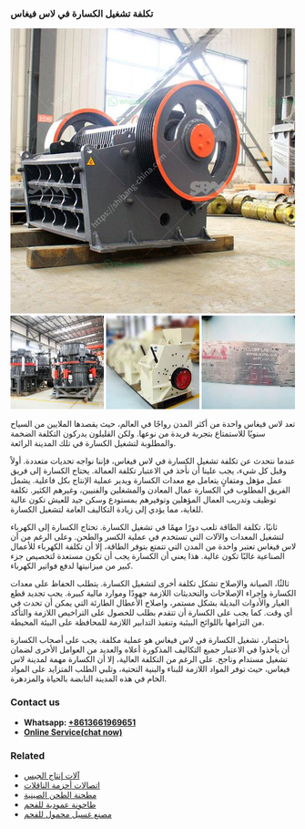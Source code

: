 <h3>تكلفة تشغيل الكسارة في لاس فيغاس</h3><img src='1701850754.jpg' alt=''><p>تعد لاس فيغاس واحدة من أكثر المدن رواجًا في العالم، حيث يقصدها الملايين من السياح سنويًا للاستمتاع بتجربة فريدة من نوعها. ولكن القليلون يدركون التكلفة الضخمة والمطلوبة لتشغيل الكسارة في تلك المدينة الرائعة.</p><p>عندما نتحدث عن تكلفة تشغيل الكسارة في لاس فيغاس، فإننا نواجه تحديات متعددة. أولاً وقبل كل شيء، يجب علينا أن نأخذ في الاعتبار تكلفة العمالة. يحتاج الكسارة إلى فريق عمل مؤهل ومتفانٍ يتعامل مع معدات الكسارة ويدير عملية الإنتاج بكل فاعلية. يشمل الفريق المطلوب في الكسارة عمال المعادن والمشغلين والفنيين، وغيرهم الكثير. تكلفة توظيف وتدريب العمال المؤهلين وتوفيرهم بمستودع وسكن جيد للعيش تكون عالية للغاية، مما يؤدي إلى زيادة التكاليف العامة لتشغيل الكسارة.</p><p>ثانيًا، تكلفة الطاقة تلعب دورًا مهمًا في تشغيل الكسارة. تحتاج الكسارة إلى الكهرباء لتشغيل المعدات والآلات التي تستخدم في عملية الكسر والطحن. وعلى الرغم من أن لاس فيغاس تعتبر واحدة من المدن التي تتمتع بتوفر الطاقة، إلا أن تكلفة الكهرباء للأعمال الصناعية غالبًا تكون عالية. هذا يعني أن الكسارة يجب أن تكون مستعدة لتخصيص جزء كبير من ميزانيتها لدفع فواتير الكهرباء.</p><p>ثالثًا، الصيانة والإصلاح تشكل تكلفة أخرى لتشغيل الكسارة. يتطلب الحفاظ على معدات الكسارة وإجراء الإصلاحات والتحديثات اللازمة جهودًا وموارد مالية كبيرة. يجب تجديد قطع الغيار والأدوات البديلة بشكل مستمر، واصلاح الأعطال الطارئة التي يمكن أن تحدث في أي وقت. كما يجب على الكسارة أن تتقدم بطلب للحصول على التراخيص اللازمة والتأكد من التزامها باللوائح البيئية وتنفيذ التدابير اللازمة للمحافظة على البيئة المحيطة.</p><p>باختصار، تشغيل الكسارة في لاس فيغاس هو عملية مكلفة. يجب على أصحاب الكسارة أن يأخذوا في الاعتبار جميع التكاليف المذكورة أعلاه والعديد من العوامل الأخرى لضمان تشغيل مستدام وناجح. على الرغم من التكلفة العالية، إلا أن الكسارة مهمة لمدينة لاس فيغاس، حيث توفر المواد اللازمة للبناء والبنية التحتية، وتلبي الطلب المتزايد على المواد الخام في هذه المدينة النابضة بالحياة والمزدهرة.</p><h3>Contact us</h3><ul><li><strong>Whatsapp:&nbsp;<a href="https://wa.me/8613661969651">+8613661969651</a></strong></li><li><a href="https://swt.shibang-china.com/?git&amp;zhl&amp;تكلفة تشغيل الكسارة في لاس فيغاس"><strong>Online Service(chat now)</strong></a></li></ul><h3>Related</h3><ul><li><a href='آلات إنتاج الجبس.md'>آلات إنتاج الجبس</a></li><li><a href='اتصالات أحزمة الناقلات.md'>اتصالات أحزمة الناقلات</a></li><li><a href='مطحنة الطحن الصينية.md'>مطحنة الطحن الصينية</a></li><li><a href='طاحونة عمودية للفحم.md'>طاحونة عمودية للفحم</a></li><li><a href='مصنع غسيل محمول للفحم.md'>مصنع غسيل محمول للفحم</a></li></ul>